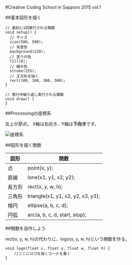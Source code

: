 #Creative Coding School in Sapporo 2015 vol.1

##基本図形を描く

```processing
// 最初に1回実行される関数
void setup() {
  // サイズ
  size(500, 500);
  // 背景色
  background(220);
  // 塗りの色
  fill(0);
  // 線の色
  stroke(255);
  // 正方形を描く
  rect(100, 100, 300, 300);
}

// 実行中繰り返し実行される関数
void draw() {
}
```

##Processingの座標系

左上が原点。
X軸は右向き、Y軸は**下向き**です。

![座標系](https://processing.org/reference/environment/images/coordinates2D3D.png)

##図形を描く関数

| 図形 | 関数 |
|---|---|
|点|point(x, y);|
|直線|lone(x1, y1, x2, y2);|
|長方形|rect(x, y, w, h);|
|三角形|triangle(x1, y1, x2, y2, x3, y3);|
|楕円|ellipse(a, b, c, d);|
|円弧|arc(a, b, c, d, start, stop);|

##関数を自作しよう

rect(x, y, w, h)の代わりに、logo(x, y, w, h)という関数を作る。

```processing
void logo(float x, float y, float w, float h) {
	//ここにロゴを描くコードを書く
}
```

